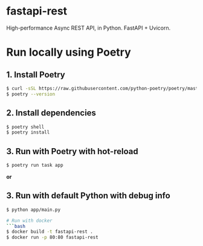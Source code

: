 # fastapi-rest
High-performance Async REST API, in Python. FastAPI + Uvicorn.

# Run locally using Poetry
## 1. Install Poetry
```bash
$ curl -sSL https://raw.githubusercontent.com/python-poetry/poetry/master/get-poetry.py | python -
$ poetry --version
```

## 2. Install dependencies
```bash
$ poetry shell
$ poetry install
```

## 3. Run with Poetry with hot-reload
```bash
$ poetry run task app
```
**or**
## 3. Run with default Python with debug info
```bash
$ python app/main.py

# Run with docker
```bash
$ docker build -t fastapi-rest .
$ docker run -p 80:80 fastapi-rest
```